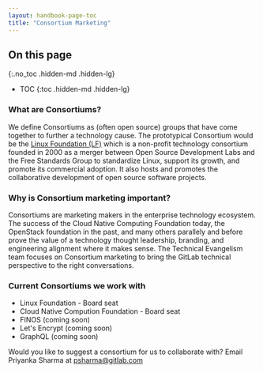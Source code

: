 ```yaml
---
layout: handbook-page-toc
title: "Consortium Marketing"
---
```


## On this page
{:.no_toc .hidden-md .hidden-lg}

- TOC
{:toc .hidden-md .hidden-lg}

### What are Consortiums?

We define Consortiums as (often open source) groups that have come together to further a technology cause. The prototypical Consortium would be the [Linux Foundation (LF)](https://en.wikipedia.org/wiki/Linux_Foundation) which is a non-profit technology consortium founded in 2000 as a merger between Open Source Development Labs and the Free Standards Group to standardize Linux, support its growth, and promote its commercial adoption. It also hosts and promotes the collaborative development of open source software projects. 

### Why is Consortium marketing important?
Consortiums are marketing makers in the enterprise technology ecosystem. The success of the Cloud Native Computing Foundation today, the OpenStack foundation in the past, and many others parallely and before prove the value of a technology thought leadership, branding, and engineering alignment where it makes sense. The Technical Evangelism team focuses on Consortium marketing to bring the GitLab technical perspective to the right conversations. 

### Current Consortiums we work with 
* Linux Foundation - Board seat
* Cloud Native Compution Foundation - Board seat
* FINOS (coming soon)
* Let's Encrypt (coming soon)
* GraphQL (coming soon) 

Would you like to suggest a consortium for us to collaborate with? Email Priyanka Sharma at psharma@gitlab.com 



